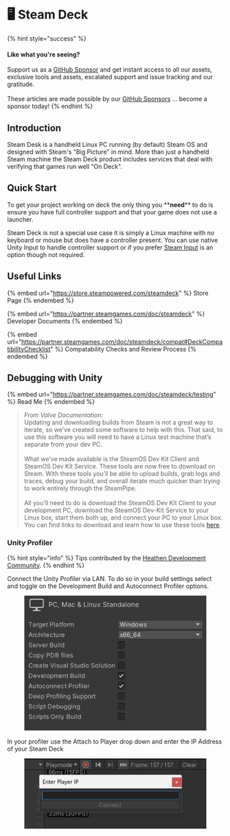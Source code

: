 # 🖥 Steam Deck

{% hint style="success" %}
#### Like what you're seeing?

Support us as a [GitHub Sponsor](../../../become-a-sponsor/) and get instant access to all our assets, exclusive tools and assets, escalated support and issue tracking and our gratitude.\
\
These articles are made possible by our [GitHub Sponsors](../../../become-a-sponsor/) ... become a sponsor today!
{% endhint %}

## Introduction

Steam Desk is a handheld Linux PC running (by default) Steam OS and designed with Steam's "Big Picture" in mind. More than just a handheld Steam machine the Steam Deck product includes services that deal with verifying that games run well "On Deck".&#x20;

## Quick Start

To get your project working on deck the only thing you \*\***need**\*\* to do is ensure you have full controller support and that your game does not use a launcher.

Steam Deck is not a special use case it is simply a Linux machine with no keyboard or mouse but does have a controller present. You can use native Unity Input to handle controller support or if you prefer [Steam Input](../../../assets/steamworks/unity-engine/sample-scenes/input.md) is an option though not required.

## Useful Links

{% embed url="https://store.steampowered.com/steamdeck" %}
Store Page
{% endembed %}

{% embed url="https://partner.steamgames.com/doc/steamdeck" %}
Developer Documents
{% endembed %}

{% embed url="https://partner.steamgames.com/doc/steamdeck/compat#DeckCompatibilityChecklist" %}
Compatability Checks and Review Process
{% endembed %}

## Debugging with Unity

{% embed url="https://partner.steamgames.com/doc/steamdeck/testing" %}
Read Me
{% endembed %}

> _From Valve Documentation:_\
> Updating and downloading builds from Steam is not a great way to iterate, so we’ve created some software to help with this. That said, to use this software you will need to have a Linux test machine that’s separate from your dev PC.\
> \
> What we’ve made available is the SteamOS Dev Kit Client and SteamOS Dev Kit Service. These tools are now free to download on Steam. With these tools you’ll be able to upload builds, grab logs and traces, debug your build, and overall iterate much quicker than trying to work entirely through the SteamPipe.\
> \
> All you'll need to do is download the SteamOS Dev Kit Client to your development PC, download the SteamOS Dev-Kit Service to your Linux box, start them both up, and connect your PC to your Linux box. You can find links to download and learn how to use these tools [here](https://partner.steamgames.com/doc/steamdeck/loadgames).

### Unity Profiler

{% hint style="info" %}
Tips contributed by the [Heathen Development Community](https://discord.gg/6X3xrRc).
{% endhint %}

Connect the Unity Profiler via LAN. To do so in your build settings select and toggle on the Development Build and Autoconnect Profiler options.

<figure><img src="../../../.gitbook/assets/image (4) (1).png" alt=""><figcaption></figcaption></figure>

In your profiler use the Attach to Player drop down and enter the IP Address of your Steam Deck

<figure><img src="../../../.gitbook/assets/image (9) (2).png" alt=""><figcaption></figcaption></figure>
